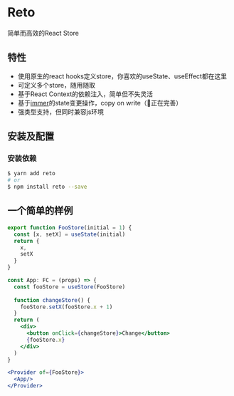 # Reto

简单而高效的React Store

## 特性

- 使用原生的react hooks定义store，你喜欢的useState、useEffect都在这里
- 可定义多个store，随用随取
- 基于React Context的依赖注入，简单但不失灵活
- 基于[immer](https://github.com/immerjs/immer)的state变更操作，copy on write（🚧正在完善）
- 强类型支持，但同时兼容js环境

## 安装及配置

### 安装依赖

```bash
$ yarn add reto
# or
$ npm install reto --save
```

## 一个简单的样例

```jsx
export function FooStore(initial = 1) {
  const [x, setX] = useState(initial)
  return {
    x,
    setX
  }
}
```

```jsx
const App: FC = (props) => {
  const fooStore = useStore(FooStore)
  
  function changeStore() {
    fooStore.setX(fooStore.x + 1)
  }
  return (
    <div>
      <button onClick={changeStore}>Change</button>
      {fooStore.x}
    </div>
  )
}
```

```jsx
<Provider of={FooStore}>
  <App/>
</Provider>
```

